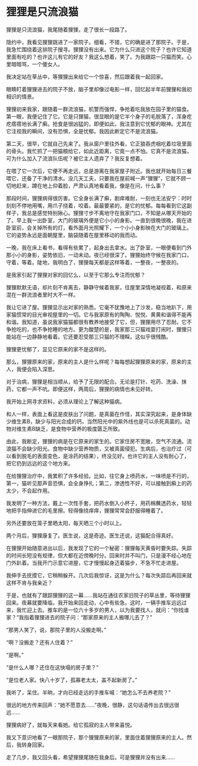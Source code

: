 # 狸狸是只流浪猫

狸狸是只流浪猫，我尾随着狸狸，走了很长一段路了。

隐约中，我看见狸狸跳进了一家院子。细看，不错，它的确是进了那院子。于是，我急忙围绕着这排院子搜寻。狸狸没有出来。它为什么只进这个院子？也许它知道里面有吃的？也许这儿有它的好友？我这么想着，笑了。为我跟踪一只猫而笑。心里暗暗骂，一个傻女人。

我决定站在草丛中，等狸狸出来给它一个惊喜，然后跟着我一起回家。

眼睛盯着狸狸进去的院子不放，脑子里却像过电影一样，回忆起半年前狸狸和我初相识的情景。

狸狸初来我家，跟随着一群流浪猫，机警而强悍，争抢着吃我放在园子里的猫食。第一眼，我便记住了它。它是只狸猫，很显眼的是它半个身子的毛脱落了，浑身疙疙瘩瘩地长满了癣。抢食是很凶猛的，即便如此，我注意到它忧郁的眼神。尤其在它注视我的瞬间，没有恐惧，全是忧郁。我因此断定它不是流浪猫。

第二天，很早，它就自己先来了。我从窗户里往外看，它正狼吞虎咽吃着垃圾里面的骨头。我忙抓了一把猫粮给它，如此近距离，它竟一点不怕。它真不是流浪猫，可为什么加入了流浪队伍呢？被它主人遗弃了？我反复想着。

在喂了它一次后，它便不再走远，总是游离在我家屋子附近。我也就开始每日三餐喂它，还备了干净的清水。没几天工夫，只要我在屋前喊一声“狸狸”，它就不顾一切地赶来，蹲在地上仰着脸，严肃认真地看着我，像是在问，什么事？

那段时间，狸狸病得很厉害。它全身长满了癣，剧痒难耐，一刻也无法安宁：时时刻刻不停地用嘴，用爪子挠着，咬着。最最要紧的，是它的忧郁。每每看到它这副样子，我总是感觉特别揪心。狸狸寸步不离地守在我家门口，不知是从哪天开始的了。早上我一出卧室，大门的玻璃外便是它小小的身影。一直到很晚很晚，我在进卧室前，会关掉所有的灯，看外面月光照耀下，一个小小身影映在大门的玻璃上。它的姿势永远是面朝屋里，脑袋随着在屋里移动的我而动。

一晚，我在床上看书，看得有些累了，起身出去拿水。出了卧室，一眼便看到门外那小小的身影，姿势依旧，一动未动。夜已经很深了。狸狸始终守候在我家门口，守着，等着。陡地，我明白了，狸狸每天都是这样等着，一整夜，一整夜的。

是我家引起了狸狸对家的回忆么，以至于它那么专注而忧郁？

狸狸默默无语，却片刻不肯离去，静静守候着我家，往屋里深情地凝视着，和原来混在一群流浪者里时大不一样。

我让它进了屋。狸狸显示出对家的熟悉。它毫不犹豫地上了沙发，稳当地趴下，用家猫惯常的目光审视屋里的一切。它与我家原有的陶陶、悦悦、黄黄和谐得不能再和谐。我知道，虽说我家猫猫都很有教养地接受了它，但，狸狸用尽了忍耐。它不争抢吃的，也不争抢睡的地方。更为酸楚的是，我家那三只猫戏耍打闹时，狸狸只能站在一边静静地看着。它还要忍受那三只猫的不理睬。这似乎很残酷。

狸狸更忧郁了，显见它原来的家不是这样的。

那么，狸狸原来的家，原来的主人是什么样呢？每每想起狸狸原来的家，原来的主人，我便会陷入深思。

对于治病，狸狸是相当顺从，给予了无限的配合。无论是打针、吃药、洗澡、抹药，它都一声不吭。即便这样，两周后，狸狸的病情也未见好转。

我开始上网寻求资料，必须从理论上了解这种猫病。

和人一样，表面上看这是皮肤出了问题，是真菌在作怪，其实深究起来，是身体缺少维生素B，缺少与阳光合成的钙，当然阳光中的紫外线也是可以杀死真菌的。动物对维生素B缺乏，是食物中营养的极度匮乏所致。

由此，我断定，狸狸的病是在它原来的家生的。它家住房不宽敞，空气不流通。流浪猫不会缺少阳光。食物中缺少营养物质，又被真菌侵犯。生病后，也治疗过（可以看到脱毛的表面变色，是涂药的结果），终没见好。也许它的主人没有耐心了，把它扔到远远的这个地方来。

在给狸狸治疗中，我累积了许多经验。比如，往它身上喷药水，一味喷是不行的，第一，猫听见那声音恐惧，会全身挣扎；第二，渗透性不好，可以接触到癣上的药太少，不会起作用。

我发明了一种方法，戴上一次性手套，把药水倒入小杯子，用药棉蘸透药水，轻轻地把手指伸进它的毛里擦。轻得像挠痒痒，狸狸常常会舒服得睡着了。

另外还要放在笼子里晒太阳，每天晒三个小时以上。

两个月后，狸狸康复了。医生说，这是奇迹。医生还说，这猫配合得真好。

在狸狸开始随意进出以后，我发现了它的一个秘密：狸狸每天黄昏时要失踪。失踪的时间长短没有规律，但大都在近傍晚时分。回来时并不叫门，只是漫不经心地在门外趴着。当我开门示意它进屋，它才慢慢起身迈着猫步，不急不忙走进屋。

我伸手去抚摸它，它稍稍躲开。几次后我惊讶，这是为什么？每次失踪后再回来就这样不肯与我亲近？

于是，也就有了跟踪狸狸的这一幕……我站在通往农家旧院子的草丛里，等待狸狸回来。夜幕就要降临，我开始来回走动，心中有些急。这时，一辆手推车远远过来，我忙迎上去。推车的是一位六十多岁的男人，以为我要找人，就问：“你找谁家？”我指着狸狸进去的院子问：“那家原来的主人搬哪儿去了？”

“那男人笑了，说，那院子里的人没搬走啊。”

“啊？没搬走？还有人住着？”

“是啊。”

“是什么人哪？还住在这快塌的房子里？”

“是位老人家。快八十岁了，孤寡老太太，盖不起新房了。”

我听了，呆住。半晌，才向已经走远的手推车喊：“她怎么不去养老院？”

很远的地方传来回声：“她不愿意去……”夜晚，很静，这句话语传出去很远很远……

狸狸病好了，就每天来看她。给它孤寂的主人带来喜悦。

我又下意识地看了一眼那院子，那个狸狸原来的家，里面住着狸狸原来的主人。然后，我转身回家。

走了几步，我又回头看，希望狸狸尾随在我身后。可是狸狸并没有出来……